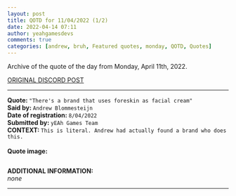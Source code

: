 ```yaml
---
layout: post
title: QOTD for 11/04/2022 (1/2)
date: 2022-04-14 07:11
author: yeahgamesdevs
comments: true
categories: [andrew, bruh, Featured quotes, monday, QOTD, Quotes]
---
```

<!-- wp:paragraph -->
<p>Archive of the quote of the day from Monday, April 11th, 2022. </p>
<!-- /wp:paragraph -->

<!-- wp:buttons {"layout":{"type":"flex","justifyContent":"left"}} -->
<div class="wp-block-buttons"><!-- wp:button {"textColor":"vivid-cyan-blue","align":"center","style":{"border":{"radius":"18px"}},"className":"is-style-fill"} -->
<div class="wp-block-button aligncenter is-style-fill"><a class="wp-block-button__link has-vivid-cyan-blue-color has-text-color" href="https://discord.com/channels/887052880782176266/958100064079839303/963398291519840297" style="border-radius:18px;">ORIGINAL DISCORD POST</a></div>
<!-- /wp:button --></div>
<!-- /wp:buttons -->

<!-- wp:separator {"align":"center","className":"is-style-wide"} -->
<hr class="wp-block-separator aligncenter has-alpha-channel-opacity is-style-wide" />
<!-- /wp:separator -->

<!-- wp:paragraph -->
<p><strong>Quote: </strong><code>"There's a brand that uses foreskin as facial cream"</code><br><strong>Said by: </strong><code>Andrew Blommesteijn</code><br><strong>Date of registration: </strong><code>8/04/2022</code> <br><strong>Submitted by: </strong><code>yEAh Games Team</code><br><strong>CONTEXT: </strong><code>This is literal. Andrew had actually found a brand who does this.</code><br><br><strong>Quote image:</strong></p>
<!-- /wp:paragraph -->

<!-- wp:image {"id":335,"sizeSlug":"large","linkDestination":"none"} -->
<figure class="wp-block-image size-large"><img src="https://yeaharchives.files.wordpress.com/2022/04/image-59.png?w=410" alt="" class="wp-image-335" /></figure>
<!-- /wp:image -->

<!-- wp:paragraph -->
<p><strong>ADDITIONAL INFORMATION:</strong><br><em>none</em></p>
<!-- /wp:paragraph -->

<!-- wp:separator {"className":"is-style-wide"} -->
<hr class="wp-block-separator has-alpha-channel-opacity is-style-wide" />
<!-- /wp:separator -->

